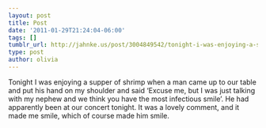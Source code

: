 ```yaml
---
layout: post
title: Post
date: '2011-01-29T21:24:04-06:00'
tags: []
tumblr_url: http://jahnke.us/post/3004849542/tonight-i-was-enjoying-a-supper-of-shrimp-when-a
type: post
author: olivia
---
```


Tonight I was enjoying a supper of shrimp when a man came up to our table and put his hand on my shoulder and said ‘Excuse me, but I was just talking with my nephew and we think you have the most infectious smile’. He had apparently been at our concert tonight. It was a lovely comment, and it made me smile, which of course made him smile. 
